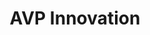 ---
Destinations: recuo75yPAYKuDp1u
title: AVP Innovation
contactImage: OrderedDict([('id', 'attRaWyCif8hvgDS7'), ('width', 3427), ('height', 3428), ('url', 'https://dl.airtable.com/.attachments/0c5870e354ac2d5e6d12134873bce81d/aa172783/1200px-USAA_logo1.png?ts=1660580972&userId=usr3dGtitKwSxUcGO&cs=b154a7ea47d44bd2'), ('filename', '1200px-USAA_logo (1).png'), ('size', 184806), ('type', 'image/png'), ('thumbnails', OrderedDict([('small', OrderedDict([('url', 'https://dl.airtable.com/.attachmentThumbnails/09199018be38683c5d7bea81251b71e0/c3ca64d3?ts=1660580972&userId=usr3dGtitKwSxUcGO&cs=b379a1c13b22d484'), ('width', 36), ('height', 36)])), ('large', OrderedDict([('url', 'https://dl.airtable.com/.attachmentThumbnails/3e3ff25685d12a6e35a279be87302f48/4bd2806b?ts=1660580972&userId=usr3dGtitKwSxUcGO&cs=abbfee1945c5ca8e'), ('width', 512), ('height', 512)])), ('full', OrderedDict([('url', 'https://dl.airtable.com/.attachmentThumbnails/8dc625e2851d859da4a2200241f258dd/95a6dff4?ts=1660580972&userId=usr3dGtitKwSxUcGO&cs=ccbf51a19ac6971b'), ('width', 3000), ('height', 3000)]))]))])
name: Shelby Najvar
employer: USAA
Last Modified: 2022-05-27T14:15:09.000Z
---